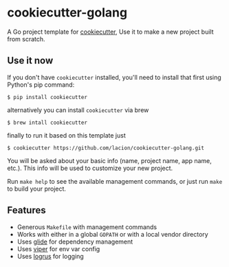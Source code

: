 # cookiecutter-golang

A Go project template for [cookiecutter](https://github.com/audreyr/cookiecutter), Use it to make a new project built from scratch.

## Use it now

If you don't have `cookiecutter` installed, you'll need to install that first using Python's pip command:

```console
$ pip install cookiecutter
```

alternatively you can install `cookiecutter` via brew

```console
$ brew intall cookiecutter
```

finally to run it based on this template just

```console
$ cookiecutter https://github.com/lacion/cookiecutter-golang.git
```

You will be asked about your basic info (name, project name, app name, etc.). This info will be used to customize your new project.

Run `make help` to see the available management commands, or just run `make` to build your project.

## Features

- Generous `Makefile` with management commands
- Works with either in a global `GOPATH` or with a local vendor directory
- Uses [glide](https://github.com/Masterminds/glide) for dependency management
- Uses [viper](https://github.com/spf13/viper) for env var config
- Uses [logrus](https://github.com/sirupsen/logrus) for logging
